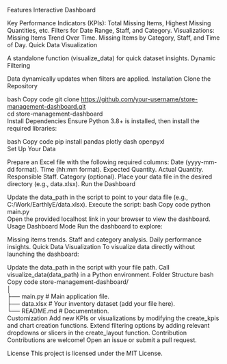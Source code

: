 Features
Interactive Dashboard

Key Performance Indicators (KPIs): Total Missing Items, Highest Missing Quantities, etc.
Filters for Date Range, Staff, and Category.
Visualizations:
Missing Items Trend Over Time.
Missing Items by Category, Staff, and Time of Day.
Quick Data Visualization

A standalone function (visualize_data) for quick dataset insights.
Dynamic Filtering

Data dynamically updates when filters are applied.
Installation
Clone the Repository

bash
Copy code
git clone https://github.com/your-username/store-management-dashboard.git  
cd store-management-dashboard  
Install Dependencies
Ensure Python 3.8+ is installed, then install the required libraries:

bash
Copy code
pip install pandas plotly dash openpyxl  
Set Up Your Data

Prepare an Excel file with the following required columns:
Date (yyyy-mm-dd format).
Time (hh:mm
format).
Expected Quantity.
Actual Quantity.
Responsible Staff.
Category (optional).
Place your data file in the desired directory (e.g., data.xlsx).
Run the Dashboard

Update the data_path in the script to point to your data file (e.g., C:/Work/EarthlyE/data.xlsx).
Execute the script:
bash
Copy code
python main.py  
Open the provided localhost link in your browser to view the dashboard.
Usage
Dashboard Mode
Run the dashboard to explore:

Missing items trends.
Staff and category analysis.
Daily performance insights.
Quick Data Visualization
To visualize data directly without launching the dashboard:

Update the data_path in the script with your file path.
Call visualize_data(data_path) in a Python environment.
Folder Structure
bash
Copy code
store-management-dashboard/  
│  
├── main.py               # Main application file.  
├── data.xlsx             # Your inventory dataset (add your file here).  
└── README.md             # Documentation.  
Customization
Add new KPIs or visualizations by modifying the create_kpis and chart creation functions.
Extend filtering options by adding relevant dropdowns or slicers in the create_layout function.
Contribution
Contributions are welcome! Open an issue or submit a pull request.

License
This project is licensed under the MIT License.
